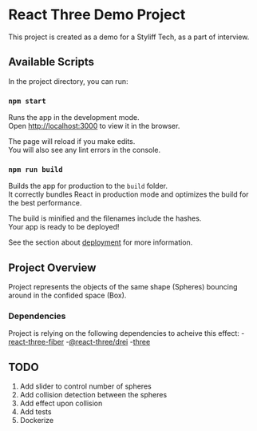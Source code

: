 # React Three Demo Project

This project is created as a demo for a Styliff Tech, as a part of interview.

## Available Scripts

In the project directory, you can run:

### `npm start`

Runs the app in the development mode.\
Open [http://localhost:3000](http://localhost:3000) to view it in the browser.

The page will reload if you make edits.\
You will also see any lint errors in the console.

### `npm run build`

Builds the app for production to the `build` folder.\
It correctly bundles React in production mode and optimizes the build for the best performance.

The build is minified and the filenames include the hashes.\
Your app is ready to be deployed!

See the section about [deployment](https://facebook.github.io/create-react-app/docs/deployment) for more information.

## Project Overview

Project represents the objects of the same shape (Spheres) bouncing around in the confided space (Box).

### Dependencies

Project is relying on the following dependencies to acheive this effect: -[react-three-fiber](https://docs.pmnd.rs/react-three-fiber/getting-started/introduction) -[@react-three/drei](https://docs.pmnd.rs/drei/introduction) -[three](https://threejs.org/docs/#manual/en/introduction/Installation)

## TODO

1. Add slider to control number of spheres
2. Add collision detection between the spheres
3. Add effect upon collision
4. Add tests
5. Dockerize
